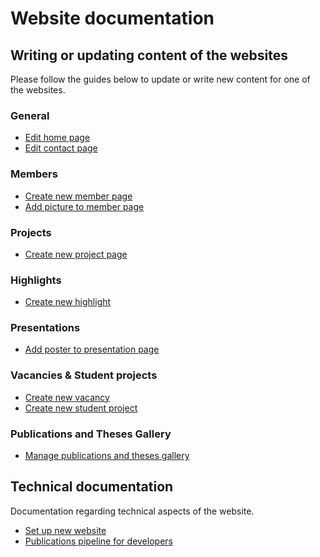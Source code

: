 # Website documentation

## Writing or updating content of the websites

Please follow the guides below to update or write new content for one of the websites.

### General

- [Edit home page](https://github.com/DIAGNijmegen/website-content/blob/master/docs/edit-home-page.md)
- [Edit contact page](https://github.com/DIAGNijmegen/website-content/blob/master/docs/edit-contact-page.md)

### Members

- [Create new member page](https://github.com/DIAGNijmegen/website-content/blob/master/docs/create-a-new-member-page.md)
- [Add picture to member page](https://github.com/DIAGNijmegen/website-content/blob/master/docs/add-picture-to-member-page.md)

### Projects

- [Create new project page](https://github.com/DIAGNijmegen/website-content/blob/master/docs/create-a-new-project-page.md)

### Highlights

- [Create new highlight](https://github.com/DIAGNijmegen/website-content/blob/master/docs/create-new-highlight.md)

### Presentations

- [Add poster to presentation page](https://github.com/DIAGNijmegen/website-content/blob/master/docs/add-poster-to-presentation-page.md)

### Vacancies & Student projects

- [Create new vacancy](https://github.com/DIAGNijmegen/website-content/blob/master/docs/create-new-vacancy-or-student-project.md)
- [Create new student project](https://github.com/DIAGNijmegen/website-content/blob/master/docs/create-new-vacancy-or-student-project.md)

### Publications and Theses Gallery

- [Manage publications and theses gallery](https://github.com/DIAGNijmegen/website-content/blob/master/docs/manage-publications-and-theses-gallery.md)

## Technical documentation

Documentation regarding technical aspects of the website.

- [Set up new website](https://github.com/DIAGNijmegen/website-content/blob/master/docs/setting-up-a-new-website.md)
- [Publications pipeline for developers](https://github.com/DIAGNijmegen/website-content/blob/master/docs/publications-pipeline-developers.md)
